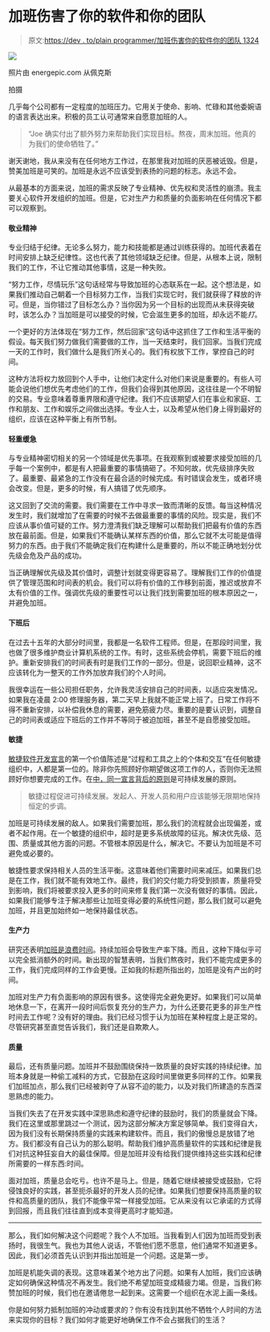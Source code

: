 # 加班伤害了你的软件和你的团队

> 原文:[https://dev . to/plain programmer/加班伤害你的软件你的团队 1324](https://dev.to/plainprogrammer/overtime-hurts-your-software-your-team-1324)

[![](../Images/51b9c0d314d691969d903bddb3d08fe4.png)](https://res.cloudinary.com/practicaldev/image/fetch/s--UyZy6nqQ--/c_limit%2Cf_auto%2Cfl_progressive%2Cq_auto%2Cw_880/https://james.thomps.onl/wp-content/uploads/2019/07/fc58b-1i2mzebkb5jmjwnjythudrw.jpeg) 

<figcaption>照片由 energepic.com 从佩克斯</figcaption>

拍摄

几乎每个公司都有一定程度的加班压力。它用关于使命、影响、忙碌和其他委婉语的语言表达出来。积极的员工认可通常来自愿意加班的人。

> “Joe 确实付出了额外努力来帮助我们实现目标。熬夜，周末加班。他真的为我们的使命牺牲了。”

谢天谢地，我从来没有在任何地方工作过，在那里我对加班的厌恶被诋毁。但是，赞美加班是可笑的。加班是永远不应该受到表扬的问题的标志。永远不会。

从最基本的方面来说，加班的需求反映了专业精神、优先权和灵活性的崩溃。我主要关心软件开发组织的加班。但是，它对生产力和质量的负面影响在任何情况下都可以观察到。

#### 敬业精神

专业归结于纪律。无论多么努力，能力和技能都是通过训练获得的。加班代表着在时间安排上缺乏纪律性。这也代表了其他领域缺乏纪律。但是，从根本上说，限制我们的工作，不让它推动其他事情，这是一种失败。

“努力工作，尽情玩乐”这句话经常与导致加班的心态联系在一起。这个想法是，如果我们推动自己朝着一个目标努力工作，当我们实现它时，我们就获得了释放的许可。但是，当你错过了目标怎么办？当你因为另一个目标的出现而从未获得突破时，该怎么办？当加班是可以接受的时候，它会滋生更多的加班，却永远不能*打*。

一个更好的方法体现在“努力工作，然后回家”这句话中这抓住了工作和生活平衡的假设。每天我们努力做我们需要做的工作，当一天结束时，我们回家。当我们完成一天的工作时，我们做什么是我们所关心的。我们有权放下工作，掌控自己的时间。

这种方法将权力放回到个人手中，让他们决定什么对他们来说是重要的。有些人可能会说他们想优先考虑他们的工作，但我们会得到其他原因，这往往是一个不明智的交易。专业意味着尊重界限和遵守纪律。我们不应该期望人们在事业和家庭、工作和朋友、工作和娱乐之间做出选择。专业人士，以及希望从他们身上得到最好的组织，应该在这种平衡上有所节制。

#### 轻重缓急

与专业精神密切相关的另一个领域是优先事项。在我观察到或被要求接受加班的几乎每一个案例中，都是有人把最重要的事情搞砸了。不知何故，优先级排序失败了。最重要、最紧急的工作没有在最合适的时候完成。有时错误会发生，或者环境会改变。但是，更多的时候，有人搞错了优先顺序。

这又回到了交流的需要。我们需要在工作中寻求一致而清晰的反馈。每当这种情况发生时，我们就增加了在需要的时候不去做最重要的事情的风险。现实是，我们不应该从事价值可疑的工作。努力澄清我们缺乏理解可以帮助我们把最有价值的东西放在最前面。但是，如果我们不能确认某样东西的价值，那么它就不太可能是值得努力的东西。由于我们不能确定我们在构建什么是重要的，所以不能正确地划分优先级会危及产品的成功。

当正确理解优先级及其价值时，调整计划就变得更容易了。理解我们工作的价值提供了管理范围和时间表的机会。我们可以将有价值的工作移到前面，推迟或放弃不太有价值的工作。强调优先级的重要性可以让我们找到需要加班的根本原因之一，并避免加班。

#### 下班后

在过去十五年的大部分时间里，我都是一名软件工程师。但是，在那段时间里，我也做了很多维护商业计算机系统的工作。有时，这些系统会停机，需要下班后的维护。重新安排我们的时间表有时是我们工作的一部分。但是，说回职业精神，这不应该转化为一整天的工作外加放弃我们的个人时间。

我很幸运在一些公司担任职务，允许我灵活安排自己的时间表，以适应突发情况。如果我在凌晨 2:00 修理服务器，第二天早上我就不能正常上班了。日常工作将不得不重新安排，以补偿我休息的需要，避免筋疲力尽。重要的是要认识到，调整自己的时间表或适应下班后的工作并不等同于被迫加班，甚至不是自愿接受加班。

#### 敏捷

[敏捷软件开发宣言](http://agilemanifesto.org/)的第一个价值陈述是“过程和工具之上的个体和交互”在任何敏捷组织中，人都是第一位的。除非你先照顾好你期望做这项工作的人，否则你无法照顾好你想要完成的工作。在[中，同一宣言背后的原则](http://agilemanifesto.org/principles.html)是可持续发展的原则。

> 敏捷过程促进可持续发展。发起人、开发人员和用户应该能够无限期地保持恒定的步调。

加班是可持续发展的敌人。如果我们需要加班，那么我们的流程就会出现偏差，或者不起作用。在一个敏捷的组织中，超时是更多系统故障的征兆。解决优先级、范围、质量或其他方面的问题。不管根本原因是什么，解决它。不要认为加班是不可避免或必要的。

敏捷性要求保持相关人员的生活平衡。这意味着他们需要时间来减压。如果我们总是在工作，我们就不能有效地工作。最终，我们的交付能力将受到损害，质量将受到影响，我们将被要求投入更多的时间来修复我们第一次没有做好的事情。因此，如果我们能够专注于解决那些让加班变得必要的系统性问题，那么我们就可以避免加班，并且更加始终如一地保持最佳状态。

#### 生产力

研究还表明[加班是浪费时间](https://www.entrepreneur.com/article/288359)。持续加班会导致生产率下降。而且，这种下降似乎可以完全抵消额外的时间。新出现的智慧表明，当我们熬夜时，我们不能完成更多的工作，我们完成同样的工作会更慢。正如我的标题所指出的，加班是没有产出的时间。

加班对生产力有负面影响的原因有很多。这使得完全避免更好。如果我们可以简单地休息一下，在离开一段时间后恢复充分的生产力，为什么还要花更多的非生产性时间去工作呢？没有好的理由。我们已经习惯于认为加班在某种程度上是正常的。尽管研究甚至直觉告诉我们，我们还是自欺欺人。

#### 质量

最后，还有质量问题。加班并不鼓励围绕保持一致质量的良好实践的持续纪律。加班本身就是一种偷工减料的方式，它鼓励在这段时间里做更多同样的工作。如果我们加班加点，那么我们已经被剥夺了从容不迫的能力，以及对我们所建造的东西深思熟虑的能力。

当我们失去了在开发实践中深思熟虑和遵守纪律的鼓励时，我们的质量就会下降。我们在这里或那里跳过一个测试，因为这部分解决方案足够简单。我们变得自大，因为我们没有长期保持质量的实践来构建软件。而且，我们的傲慢总是放错了地方。我们都没有自己认为的那么聪明。帮助我们维护高质量软件的实践和纪律是我们对抗这种狂妄自大的最佳保障。但是加班并没有给我们提供维持这些实践和纪律所需要的一样东西:时间。

面对加班，质量总会吃亏。也许不是马上。但是，随着它继续被接受或鼓励，它将侵蚀良好的实践，甚至扼杀最好的开发人员的纪律。如果我们想要保持高质量的软件和高质量的团队，我们不能像平常一样接受加班。它从来没有以它承诺的方式得到回报，而且我们往往直到成本变得更高时才能知道。

* * *

那么，我们如何解决这个问题呢？我个人不加班。当我看到人们因为加班而受到表扬时，我很生气。我也为其他人说话，不管他们愿不愿意，他们通常不知道更多。因此，我们必须首先认识到并指出加班是一个问题。这是第一步。

加班是机能失调的表现。这意味着某个地方出了问题。如果有人加班，我们应该确定如何确保这种情况不再发生。我们绝不希望加班变成精疲力竭。但是，当我们称赞加班的时候，我们也在邀请倦怠一起到来。这需要一个组织在水泥上画一条线。

你是如何努力抵制加班的冲动或要求的？你有没有找到其他不牺牲个人时间的方法来实现你的目标？我们如何才能更好地确保工作不会占据我们的生活？